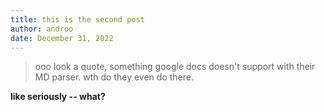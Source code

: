 ```yaml
---
title: this is the second post
author: androo
date: December 31, 2022
---
```


> ooo look a quote, something google docs doesn't support with their MD 
> parser. wth do they even do there.

**like seriously -- what?**
